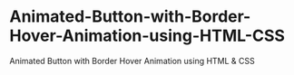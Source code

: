 # Animated-Button-with-Border-Hover-Animation-using-HTML-CSS
Animated Button with Border Hover Animation using HTML &amp; CSS

